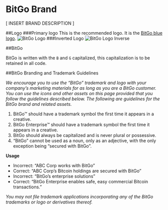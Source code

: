 BitGo Brand
============

[ INSERT BRAND DESCRIPTION ]

##Logo
###Primary logo
This is the recommended logo. It is the [BitGo blue  logo](BitGo_Logo_Color.png).
![BitGo Logo](BitGo_Logo_Color.png)
###Inverted Logo
![BitGo Logo Inverse](BitGo_Logo_Color_Reversed.png)

##BitGo

BitGo is written with the `B` and `G` capitalized, this capitalization is to be retained in all code.

##BitGo Branding and Trademark Guidelines

*We encourage you to use the “BitGo” trademark and logo with your company’s marketing materials for as long as you are a BitGo customer. You can use the icons and other assets on this page provided that you follow the guidelines described below. The following are guidelines for the BitGo brand and related assets.*
1.  BitGo™ should have a trademark symbol the first time it appears in a creative.
2.  BitGo Enterprise™ should have a trademark symbol the first time it appears in a creative.
3.  BitGo should always be capitalized and is never plural or possessive.
4.  “BitGo” cannot be used as a noun, only as an adjective, with the only exception being “secured with BitGo”.

**Usage**
- Incorrect: “ABC Corp works with BitGo”
- Correct: “ABC Corp’s Bitcoin holdings are secured with BitGo”
- Incorrect: “BitGo’s enterprise solutions”
- Correct: “BitGo Enterprise enables safe, easy commercial Bitcoin transactions.”

*You may not file trademark applications incorporating any of the BitGo trademarks or logo or derivatives thereof.*
